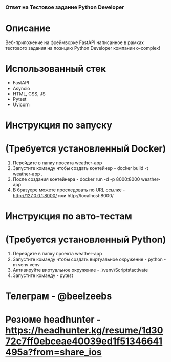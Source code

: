 ### Ответ на Тестовое задание Python Developer 

# Описание

Веб-приложение на фреймворке FastAPI написанное в рамках тестового задания на позицию Python Developer компании o-complex!

# Использованный стек
 - FastAPI
 - Asyncio
 - HTML, CSS, JS
 - Pytest
 - Uvicorn

# Инструкция по запуску
# (Требуется установленный Docker)
1. Перейдите в папку проекта weather-app
2. Запустите команду чтобы создать контейнер - docker build -t weather-app .
3. После создания контейнера - docker run -d -p 8000:8000 weather-app
4. В бразуере можете проследовать по URL ссылке - http://127.0.0.1:8000/ или http://localhost:8000/

# Инструкция по авто-тестам
# (Требуется установленный Python)
1. Перейдите в папку проекта weather-app
2. Запустите команду чтобы создать виртуальное окружение - python -m venv venv
2. Активируйте виртуальное окружение - .\venv\Scripts\activate
3. Запустите команду - pytest


# Телеграм - @beelzeebs
# Резюме headhunter - https://headhunter.kg/resume/1d3072c7ff0ebceae40039ed1f51346641495a?from=share_ios

